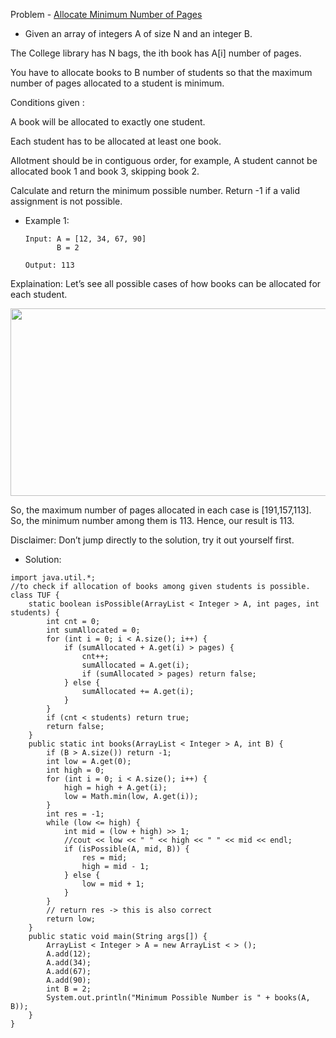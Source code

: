Problem - [Allocate Minimum Number of Pages](https://www.interviewbit.com/problems/allocate-books/)

- Given an array of integers A of size N and an integer B.

The College library has N bags, the ith book has A[i] number of pages.

You have to allocate books to B number of students so that the maximum number of pages allocated to a student is minimum.

Conditions given :

A book will be allocated to exactly one student.

Each student has to be allocated at least one book.

Allotment should be in contiguous order, for example, A student cannot be allocated book 1 and book 3, skipping book 2.

Calculate and return the minimum possible number. Return -1 if a valid assignment is not possible.


- Example 1:

      Input: A = [12, 34, 67, 90]
             B = 2

      Output: 113

Explaination: Let’s see all possible cases of how books can be allocated for each student.

<img src = "https://user-images.githubusercontent.com/101946115/209444206-22ff936e-99be-4838-826c-0ca24c0f2b2a.png" height = 300 width = 600 />

So, the maximum number of pages allocated in each case is [191,157,113]. So, the minimum number among them is 113. Hence, our result is 113.

Disclaimer: Don’t jump directly to the solution, try it out yourself first.

- Solution: 

```
import java.util.*;
//to check if allocation of books among given students is possible.
class TUF {
    static boolean isPossible(ArrayList < Integer > A, int pages, int students) {
        int cnt = 0;
        int sumAllocated = 0;
        for (int i = 0; i < A.size(); i++) {
            if (sumAllocated + A.get(i) > pages) {
                cnt++;
                sumAllocated = A.get(i);
                if (sumAllocated > pages) return false;
            } else {
                sumAllocated += A.get(i);
            }
        }
        if (cnt < students) return true;
        return false;
    }
    public static int books(ArrayList < Integer > A, int B) {
        if (B > A.size()) return -1;
        int low = A.get(0);
        int high = 0;
        for (int i = 0; i < A.size(); i++) {
            high = high + A.get(i);
            low = Math.min(low, A.get(i));
        }
        int res = -1;
        while (low <= high) {
            int mid = (low + high) >> 1;
            //cout << low << " " << high << " " << mid << endl; 
            if (isPossible(A, mid, B)) {
                res = mid;
                high = mid - 1;
            } else {
                low = mid + 1;
            }
        }
        // return res -> this is also correct
        return low;
    }
    public static void main(String args[]) {
        ArrayList < Integer > A = new ArrayList < > ();
        A.add(12);
        A.add(34);
        A.add(67);
        A.add(90);
        int B = 2;
        System.out.println("Minimum Possible Number is " + books(A, B));
    }
}
```



 
